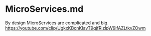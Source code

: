 # MicroServices.md

By design MicroServices are complicated and big.
https://youtube.com/clip/UgkxKBcnKIavT9qjfRizlpW9lfAZLtkvZOwm

